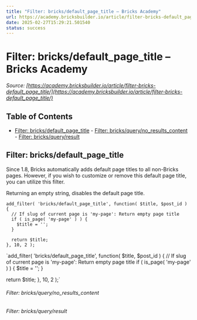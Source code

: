 ```yaml
---
title: "Filter: bricks/default_page_title – Bricks Academy"
url: https://academy.bricksbuilder.io/article/filter-bricks-default_page_title/
date: 2025-02-27T15:29:21.501540
status: success
---
```


# Filter: bricks/default_page_title – Bricks Academy

*Source: [https://academy.bricksbuilder.io/article/filter-bricks-default_page_title/](https://academy.bricksbuilder.io/article/filter-bricks-default_page_title/)*

## Table of Contents

- [Filter: bricks/default_page_title](#filter-bricksdefaultpagetitle)
        - [Filter: bricks/query/no_results_content](#filter-bricksquerynoresultscontent)
        - [Filter: bricks/query/result](#filter-bricksqueryresult)

## Filter: bricks/default_page_title

Since 1.8, Bricks automatically adds default page titles to all non-Bricks pages. However, if you wish to customize or remove this default page title, you can utilize this filter.

Returning an empty string, disables the default page title.

```
add_filter( 'bricks/default_page_title', function( $title, $post_id ) {
  // If slug of current page is 'my-page': Return empty page title
  if ( is_page( 'my-page' ) ) {
    $title = '';
  }

  return $title;
}, 10, 2 );
```

`add_filter( 'bricks/default_page_title', function( $title, $post_id ) {
  // If slug of current page is 'my-page': Return empty page title
  if ( is_page( 'my-page' ) ) {
    $title = '';
  }

  return $title;
}, 10, 2 );`

###### Filter: bricks/query/no_results_content

###### Filter: bricks/query/result

